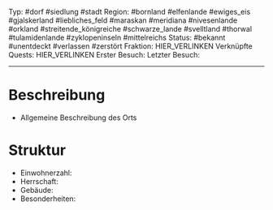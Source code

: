 Typ: #dorf #siedlung #stadt 
Region: #bornland #elfenlande #ewiges_eis #gjalskerland #liebliches_feld #maraskan #meridiana #nivesenlande #orkland #streitende_königreiche #schwarze_lande #svelltland #thorwal #tulamidenlande #zyklopeninseln #mittelreichs
Status: #bekannt #unentdeckt #verlassen #zerstört 
Fraktion: HIER_VERLINKEN
Verknüpfte Quests: HIER_VERLINKEN
Erster Besuch:
Letzter Besuch:

---
# Beschreibung
- Allgemeine Beschreibung des Orts

# Struktur
- Einwohnerzahl: 
- Herrschaft:
- Gebäude:
- Besonderheiten: 


